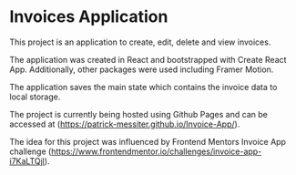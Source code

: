 # Invoices Application

This project is an application to create, edit, delete and view invoices.

The application was created in React and bootstrapped with Create React App. Additionally, other packages were used including Framer Motion.

The application saves the main state which contains the invoice data to local storage.

The project is currently being hosted using Github Pages and can be accessed at (https://patrick-messiter.github.io/Invoice-App/).

The idea for this project was influenced by Frontend Mentors Invoice App challenge (https://www.frontendmentor.io/challenges/invoice-app-i7KaLTQjl).